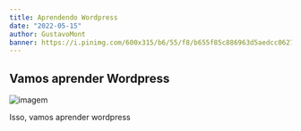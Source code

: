 ```yaml
---
title: Aprendendo Wordpress
date: "2022-05-15"
author: GustavoMont
banner: https://i.pinimg.com/600x315/b6/55/f8/b655f85c886963d5aedcc062748cfaaf.jpg
---
```


## Vamos aprender Wordpress

![imagem](https://i.pinimg.com/600x315/b6/55/f8/b655f85c886963d5aedcc062748cfaaf.jpg)

Isso, vamos aprender wordpress
